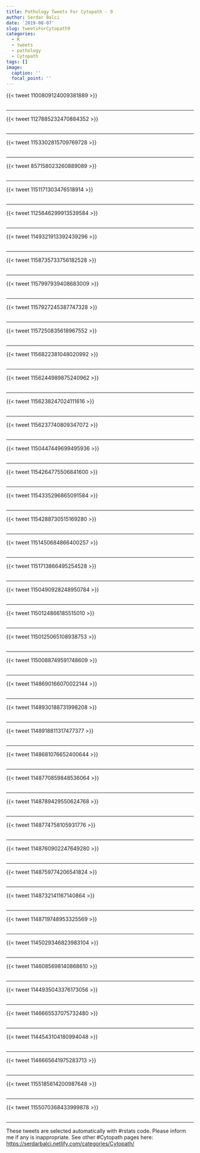 ```yaml
---
title: Pathology Tweets For Cytopath - 9
author: Serdar Balci
date: '2019-08-07'
slug: tweetsForCytopath9
categories:
  - R
  - tweets
  - pathology
  - Cytopath
tags: []
image:
  caption: ''
  focal_point: ''
---
```



{{< tweet 1100809124009381889 >}}
<br>
<br>
<hr>
{{< tweet 1127885232470884352 >}}
<br>
<br>
<hr>
{{< tweet 1153302815709769728 >}}
<br>
<br>
<hr>
{{< tweet 857158023260889089 >}}
<br>
<br>
<hr>
{{< tweet 1151171303476518914 >}}
<br>
<br>
<hr>
{{< tweet 1125646299913539584 >}}
<br>
<br>
<hr>
{{< tweet 1149321913392439296 >}}
<br>
<br>
<hr>
{{< tweet 1158735733756182528 >}}
<br>
<br>
<hr>
{{< tweet 1157997939408683009 >}}
<br>
<br>
<hr>
{{< tweet 1157927245387747328 >}}
<br>
<br>
<hr>
{{< tweet 1157250835618967552 >}}
<br>
<br>
<hr>
{{< tweet 1156822381048020992 >}}
<br>
<br>
<hr>
{{< tweet 1156244989875240962 >}}
<br>
<br>
<hr>
{{< tweet 1156238247024111616 >}}
<br>
<br>
<hr>
{{< tweet 1156237740809347072 >}}
<br>
<br>
<hr>
{{< tweet 1150447449699495936 >}}
<br>
<br>
<hr>
{{< tweet 1154264775506841600 >}}
<br>
<br>
<hr>
{{< tweet 1154335296865091584 >}}
<br>
<br>
<hr>
{{< tweet 1154288730515169280 >}}
<br>
<br>
<hr>
{{< tweet 1151450684866400257 >}}
<br>
<br>
<hr>
{{< tweet 1151713866495254528 >}}
<br>
<br>
<hr>
{{< tweet 1150490928248950784 >}}
<br>
<br>
<hr>
{{< tweet 1150124866185515010 >}}
<br>
<br>
<hr>
{{< tweet 1150125065108938753 >}}
<br>
<br>
<hr>
{{< tweet 1150088749591748609 >}}
<br>
<br>
<hr>
{{< tweet 1148690166070022144 >}}
<br>
<br>
<hr>
{{< tweet 1148930188731998208 >}}
<br>
<br>
<hr>
{{< tweet 1148918811317477377 >}}
<br>
<br>
<hr>
{{< tweet 1148681076652400644 >}}
<br>
<br>
<hr>
{{< tweet 1148770859848536064 >}}
<br>
<br>
<hr>
{{< tweet 1148789429550624768 >}}
<br>
<br>
<hr>
{{< tweet 1148774758105931776 >}}
<br>
<br>
<hr>
{{< tweet 1148760902247649280 >}}
<br>
<br>
<hr>
{{< tweet 1148759774206541824 >}}
<br>
<br>
<hr>
{{< tweet 1148732141167140864 >}}
<br>
<br>
<hr>
{{< tweet 1148719748953325569 >}}
<br>
<br>
<hr>
{{< tweet 1145029346823983104 >}}
<br>
<br>
<hr>
{{< tweet 1146085698140868610 >}}
<br>
<br>
<hr>
{{< tweet 1144935043376173056 >}}
<br>
<br>
<hr>
{{< tweet 1146665537075732480 >}}
<br>
<br>
<hr>
{{< tweet 1144543104180994048 >}}
<br>
<br>
<hr>
{{< tweet 1146665641975283713 >}}
<br>
<br>
<hr>
{{< tweet 1155185614200987648 >}}
<br>
<br>
<hr>
{{< tweet 1155070368433999878 >}}
<br>
<br>
<hr>


These tweets are selected automatically with #rstats code. Please inform me if any is inappropriate.
See other #Cytopath pages here: https://serdarbalci.netlify.com/categories/Cytopath/
